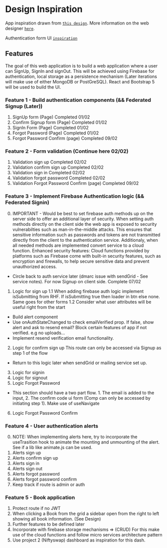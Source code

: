 # Design Inspiration

App inspiration drawn from [`this design`](https://dribbble.com/shots/7234710-Book-Reviews-Website#).
More information on the web designer [`here`](https://dribbble.com/Tubik).

Authentication form UI [`inspiration`](https://dribbble.com/shots/19338138-Log-in-page-Untitled-UI) 

## Features 

The goal of this web application is to build a web application where a user can SignUp, SignIn and signOut. This will be achieved using Firebase for authentication, local storage as a persistence mechanism (Later iterations will make use of either MongoDB or PostGreSQL). React and Bootstrap 5 will be used to build the UI. 

### Feature 1 - Build authentication components (&& Federated Signup (Later))
1. SignUp form (Page) Completed 01/02
2. Confirm Signup form (Page) Completed 01/02
3. SignIn Form (Page) Completed 01/02
4. Forgot Password (Page) Completed 01/02
5. Forgot Password Confirm (page) Completed 09/02

### Feature 2 - Form validation (Continue here 02/02)
1. Validation sign up Completed 02/02
2. Validation confirm sign up Completed 02/02
3. Validation sign in Completed 02/02
4. Validation forgot password Completed 02/02
5. Validation Forgot Password Confirm (page) Completed 09/02

### Feature 3 - Implement Firebase Authentication logic (&& Federated Signin)
0. IMPORTANT - Would be best to set firebase auth methods up on the server side to offer an additional layer of security. When setting auth methods directly on the client side the web app is exposed to security vulnerabilties such as man-in-the-middle attacks. This ensures that sensitive information such as passwords and tokens are not transmitted directly from the client to the authentication service.
Additionaly, when all needed methods are implemented convert service to a cloud function. Enhanced security features: Cloud functions provided by platforms such as Firebase come with built-in security features, such as encryption and firewalls, to help secure sensitive data and prevent unauthorized access.
- Circle back to auth service later (dmarc issue with sendGrid - See service notes). For now Signup on client side. Complete 07/02


1. Logic for sign up
1.1 When adding firebase auth logic implement isSubmitting from RHF. If isSubmitting true then loader in btn else none. Same goes for other forms 
1.2 Consider what user attributes will be useful right from the start 
- Build alert component 
- Use onAuthStateChanged to check emailVerified prop. If false, show alert and ask to resend email? Block certain features of app if not verified. e.g no uploads... 
- Implement resend verification email functionality.  
2. Logic for confirm sign up
This route can only be accessed via Signup as step 1 of the flow
- Return to this logic later when sendGrid or mailing service set up.

3. Logic for signin 
4. Logic for signout
5. Logic Forgot Password 
- This section should have a two part flow. 1. The email is added to the input, 2. The confirm code ui form (Comp can only be accessed by initiating step 1). Make use of useNavigate
6. Logic Forgot Password Confirm 


### Feature 4 - User authentication alerts 
0. NOTE: When implementing alerts here, try to incorporate the useTrasition hook to animate the mounting and unmounting of the alert. See if a lib like animate.js can be used. 
1. Alerts sign up
2. Alerts confirm sign up
3. Alerts sign in
4. Alerts sign out
5. Alerts forgot password
5. Alerts forgot password confirm
6. Keep track if route is admin or auth

### Feature 5 - Book application 
1. Protect route if no JWT
2. When clicking a Book from the grid a sidebar open from the right to left showing all book information. (See Design) 
3. Further features to be defined later
4. Incorporate with firebase storage mechanisms => (CRUD)
For this make use of the cloud functions and follow micro services architecture pattern 
5. Use project 2 (Niftyswap) dashboard as inspiration for this dash. 


